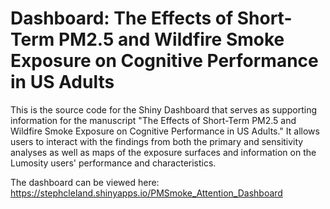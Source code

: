 # Dashboard: The Effects of Short-Term PM2.5 and Wildfire Smoke Exposure on Cognitive Performance in US Adults

This is the source code for the Shiny Dashboard that serves as supporting information for the manuscript "The Effects of Short-Term PM2.5 and Wildfire Smoke Exposure on Cognitive Performance in US Adults."
It allows users to interact with the findings from both the primary and sensitivity analyses as well as maps of the exposure surfaces and information on the Lumosity users' performance and characteristics.

The dashboard can be viewed here: https://stephcleland.shinyapps.io/PMSmoke_Attention_Dashboard
